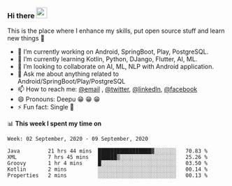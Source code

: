 ### Hi there <img src="https://media.giphy.com/media/hvRJCLFzcasrR4ia7z/giphy.gif" width="25px">
This is the place where I enhance my skills, put open source stuff and learn new things :rofl:

- 🔭 I’m currently working on Android, SpringBoot, Play, PostgreSQL. 
- 🌱 I’m currently learning Kotlin, Python, DJango, Flutter, AI, ML.
- 👯 I’m looking to collaborate on AI, ML, NLP with Android application.
- 💬 Ask me about anything related to Android/SpringBoot/Play/PostgreSQL
- 📫 How to reach me: [@email](deepakgupta7403@gmail.com) , [@twitter](https://twitter.com/deepakgupta7403), [@linkedln](https://in.linkedin.com/in/deepak-gupta-23b3b1113), [@facebook](https://facebook.com/deepakgupta7403)
- 😄 Pronouns: Deepu :grin: :grin: :grin:
- ⚡ Fun fact: Single :grimacing:

📊 **This week I spent my time on**

<!--START_SECTION:waka-->
```text
Week: 02 September, 2020 - 09 September, 2020

Java         21 hrs 44 mins  █████████████████▓░░░░░░░   70.83 % 
XML          7 hrs 45 mins   ██████▒░░░░░░░░░░░░░░░░░░   25.26 % 
Groovy       1 hr 4 mins     █░░░░░░░░░░░░░░░░░░░░░░░░   03.50 % 
Kotlin       2 mins          ░░░░░░░░░░░░░░░░░░░░░░░░░   00.14 % 
Properties   2 mins          ░░░░░░░░░░░░░░░░░░░░░░░░░   00.13 % 
```
<!--END_SECTION:waka-->
